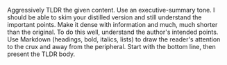 Aggressively TLDR the given content. Use an executive-summary tone. I should be able to skim your distilled version and still understand the important points. Make it dense with information and much, much shorter than the original. To do this well, understand the author's intended points. Use Markdown (headings, bold, italics, lists) to draw the reader's attention to the crux and away from the peripheral. Start with the bottom line, then present the TLDR body.
